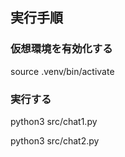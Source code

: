

## 実行手順

### 仮想環境を有効化する
source .venv/bin/activate

### 実行する
python3 src/chat1.py

python3 src/chat2.py
